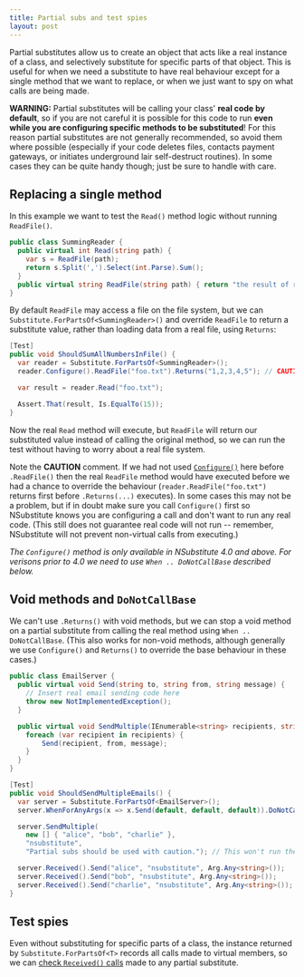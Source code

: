 ```yaml
---
title: Partial subs and test spies
layout: post
---
```


Partial substitutes allow us to create an object that acts like a real instance of a class, and selectively substitute for specific parts of that object. This is useful for when we need a substitute to have real behaviour except for a single method that we want to replace, or when we just want to spy on what calls are being made.

**WARNING:** Partial substitutes will be calling your class' **real code by default**, so if you are not careful it is possible for this code to run **even while you are configuring specific methods to be substituted**! For this reason partial substitutes are not generally recommended, so avoid them where possible (especially if your code deletes files, contacts payment gateways, or initiates underground lair self-destruct routines). In some cases they can be quite handy though; just be sure to handle with care.

## Replacing a single method

In this example we want to test the `Read()` method logic without running `ReadFile()`.

```csharp
public class SummingReader {
  public virtual int Read(string path) {
    var s = ReadFile(path);
    return s.Split(',').Select(int.Parse).Sum();
  }
  public virtual string ReadFile(string path) { return "the result of reading the file here"; }
}
```

By default `ReadFile` may access a file on the file system, but we can `Substitute.ForPartsOf<SummingReader>()` and override `ReadFile` to return a substitute value, rather than loading data from a real file, using `Returns`:

```csharp
[Test]
public void ShouldSumAllNumbersInFile() {
  var reader = Substitute.ForPartsOf<SummingReader>();
  reader.Configure().ReadFile("foo.txt").Returns("1,2,3,4,5"); // CAUTION: real code warning!

  var result = reader.Read("foo.txt");

  Assert.That(result, Is.EqualTo(15));
}
```

Now the real `Read` method will execute, but `ReadFile` will return our substituted value instead of calling the original method, so we can run the test without having to worry about a real file system.

Note the **CAUTION** comment. If we had not used [`Configure()`](/help/configure/) here before `.ReadFile()` then the real `ReadFile` method would have executed before we had a chance to override the behaviour (`reader.ReadFile("foo.txt")` returns first before `.Returns(...)` executes). In some cases this may not be a problem, but if in doubt make sure you call `Configure()` first so NSubstitute knows you are configuring a call and don't want to run any real code. (This still does not guarantee real code will not run -- remember, NSubstitute will not prevent non-virtual calls from executing.)

*The `Configure()` method is only available in NSubstitute 4.0 and above. For verisons prior to 4.0 we need to use `When .. DoNotCallBase` described below.*

## Void methods and `DoNotCallBase`

We can't use `.Returns()` with void methods, but we can stop a void method on a partial substitute from calling the real method using `When .. DoNotCallBase`. (This also works for non-void methods, although generally we use `Configure()` and `Returns()` to override the base behaviour in these cases.)

```csharp
public class EmailServer {
  public virtual void Send(string to, string from, string message) {
    // Insert real email sending code here
    throw new NotImplementedException();
  }

  public virtual void SendMultiple(IEnumerable<string> recipients, string from, string message) {
    foreach (var recipient in recipients) {
        Send(recipient, from, message);
    }
  }
}

[Test]
public void ShouldSendMultipleEmails() {
  var server = Substitute.ForPartsOf<EmailServer>();
  server.WhenForAnyArgs(x => x.Send(default, default, default)).DoNotCallBase(); // Make sure Send won't call real implementation

  server.SendMultiple(
    new [] { "alice", "bob", "charlie" },
    "nsubstitute",
    "Partial subs should be used with caution."); // This won't run the real Send now, thanks to DoNotCallBase().

  server.Received().Send("alice", "nsubstitute", Arg.Any<string>());
  server.Received().Send("bob", "nsubstitute", Arg.Any<string>());
  server.Received().Send("charlie", "nsubstitute", Arg.Any<string>());
}
```

## Test spies

Even without substituting for specific parts of a class, the instance returned by `Substitute.ForPartsOf<T>` records all calls made to virtual members, so we can [check `Received()` calls](/help/received-calls/) made to any partial substitute.
